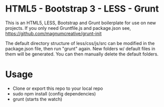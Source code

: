 HTML5 - Bootstrap 3 - LESS - Grunt
===========================
This is an HTML5, LESS, Bootstrap and Grunt boilerplate for use on new projects.
If you only need Gruntfile.js and package.json see, https://github.com/magnumcreative/grunt-init

The default directory structure of less/css/js/src can be modified in the package.json file, then run "grunt" again. New folders w/ default files in them will be generated. You can then manually delete the default folders. 

Usage
===========================
<ul>
<li>Clone or export this repo to your local repo</li>
<li>sudo npm install (config dependencies)</li>
<li>grunt (starts the watch)</li>
</ul>


